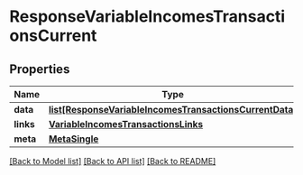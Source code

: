 # ResponseVariableIncomesTransactionsCurrent

## Properties
Name | Type | Description | Notes
------------ | ------------- | ------------- | -------------
**data** | [**list[ResponseVariableIncomesTransactionsCurrentData]**](ResponseVariableIncomesTransactionsCurrentData.md) |  | 
**links** | [**VariableIncomesTransactionsLinks**](VariableIncomesTransactionsLinks.md) |  | 
**meta** | [**MetaSingle**](MetaSingle.md) |  | 

[[Back to Model list]](../README.md#documentation-for-models) [[Back to API list]](../README.md#documentation-for-api-endpoints) [[Back to README]](../README.md)

